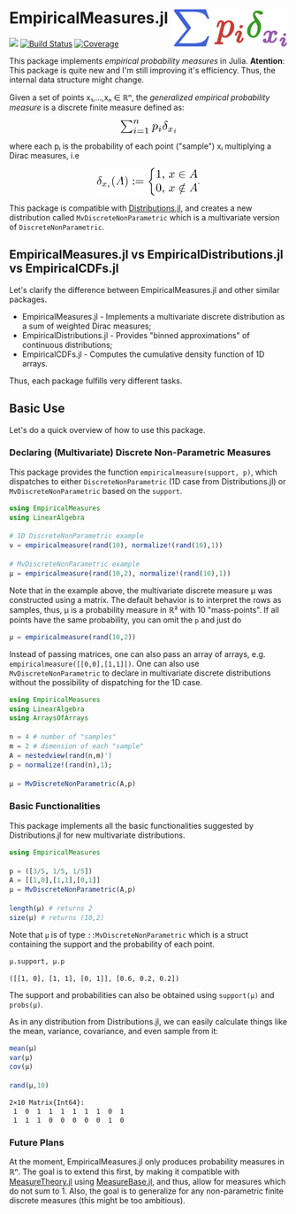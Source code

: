 # EmpiricalMeasures.jl <a href='#'><img src="./assets/logo.svg" align="right" height="70." /></a>


[![][bag-dev]][bld-dev]
[![Build Status](https://github.com/davibarreira/EmpiricalMeasures.jl/workflows/CI/badge.svg)](https://github.com/davibarreira/EmpiricalMeasures.jl/actions)
[![Coverage](https://codecov.io/gh/davibarreira/EmpiricalMeasures.jl/branch/master/graph/badge.svg)](https://codecov.io/gh/davibarreira/EmpiricalMeasures.jl)

This package implements *empirical probability measures* in Julia.
**Atention**: This package is quite new and I'm still improving it's efficiency.
Thus, the internal data structure might change.

Given a set of points x₁,...,xₙ ∈ ℝⁿ, the *generalized empirical probability measure* is
a discrete finite measure defined as:

<p align="center">
<img src="./assets/empiricalmeasure.svg" align="center" height="25." />
<p></p>

where each pᵢ is the probability of each point ("sample") xᵢ
multiplying a Dirac measures, i.e

<p align="center">
<img src="./assets/diracdef.svg" align="center" height="50." />.
<p></p>

This package is compatible with [Distributions.jl](https://github.com/JuliaStats/Distributions.jl/),
and creates a new distribution called `MvDiscreteNonParametric` which is a multivariate
version of `DiscreteNonParametric`.

## EmpiricalMeasures.jl vs EmpiricalDistributions.jl vs EmpiricalCDFs.jl

Let's clarify the difference between EmpiricalMeasures.jl and other similar
packages.
* EmpiricalMeasures.jl - Implements a multivariate discrete distribution as a sum of weighted Dirac measures;
* EmpiricalDistributions.jl - Provides "binned approximations" of continuous distributions;
* EmpiricalCDFs.jl - Computes the cumulative density function of 1D arrays.

Thus, each package fulfills very different tasks.

## Basic Use

Let's do a quick overview of how to use this package.

### Declaring (Multivariate) Discrete Non-Parametric Measures

This package provides the function `empiricalmeasure(support, p)`, which
dispatches to either `DiscreteNonParametric` (1D case from Distributions.jl)
or `MvDiscreteNonParametric` based on the `support`.

```julia
using EmpiricalMeasures
using LinearAlgebra

# 1D DiscreteNonParametric example
ν = empiricalmeasure(rand(10), normalize!(rand(10),1))

# MvDiscreteNonParametric example
μ = empiricalmeasure(rand(10,2), normalize!(rand(10),1))
```
Note that in the example above, the multivariate discrete measure μ was constructed
using a matrix. The default behavior is to interpret the rows as samples,
thus, μ is a probability measure in ℝ² with 10 "mass-points".
If all points have the same probability, you can omit the `p` and just do
```julia
μ = empiricalmeasure(rand(10,2))
```
Instead of passing matrices, one can also pass
an array of arrays, e.g. `empiricalmeasure([[0,0],[1,1]])`.
One can also use `MvDiscreteNonParametric` to declare in 
multivariate discrete distributions without the possibility
of dispatching for the 1D case.

```julia
using EmpiricalMeasures
using LinearAlgebra
using ArraysOfArrays

n = 4 # number of "samples"
m = 2 # dimension of each "sample"
A = nestedview(rand(n,m)')
p = normalize!(rand(n),1);

μ = MvDiscreteNonParametric(A,p)
```

### Basic Functionalities
This package implements all the basic functionalities
suggested by Distributions.jl for new multivariate distributions.

```julia
using EmpiricalMeasures

p = ([3/5, 1/5, 1/5])
A = [[1,0],[1,1],[0,1]]
μ = MvDiscreteNonParametric(A,p)

length(μ) # returns 2
size(μ) # returns (10,2)
```

Note that `μ` is of type `::MvDiscreteNonParametric` which
is a struct containing the support and the probability of each point.
```julia
μ.support, μ.p 
```
```
([[1, 0], [1, 1], [0, 1]], [0.6, 0.2, 0.2])
```
The support and probabilities
can also be obtained using `support(μ)` and `probs(μ)`.


As in any distribution from Distributions.jl, we can
easily calculate things like the mean, variance, covariance,
and even sample from it:
```julia
mean(μ)
var(μ)
cov(μ)

rand(μ,10)
```
```
2×10 Matrix{Int64}:
 1  0  1  1  1  1  1  1  0  1
 1  1  1  0  0  0  0  0  1  0
```

### Future Plans

At the moment, EmpiricalMeasures.jl only produces probability measures in ℝⁿ.
The goal is to extend this first, by making it compatible with
[MeasureTheory.jl](https://github.com/cscherrer/MeasureTheory.jl)
using [MeasureBase.jl](https://github.com/cscherrer/MeasureBase.jl), and thus,
allow for measures which do not sum to 1.
Also, the goal is to generalize for any non-parametric finite discrete measures (this might be too ambitious).

[bag-dev]: https://img.shields.io/badge/docs-dev-blue.svg
[bld-dev]: https://davibarreira.github.io/EmpiricalMeasures.jl/dev
